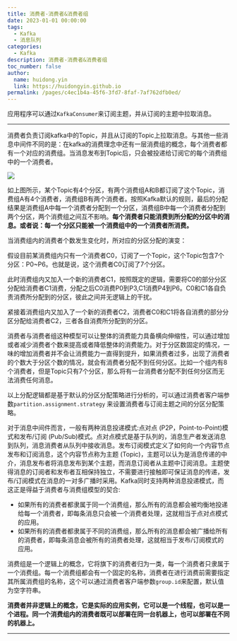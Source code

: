 ```yaml
---
title: 消费者-消费者&消费者组
date: 2023-01-01 00:00:00
tags:
  - Kafka
  - 消息队列
categories:
  - Kafka
description: 消费者-消费者&消费者组
toc_number: false
author:
  name: huidong.yin
  link: https://huidongyin.github.io
permalink: /pages/c4ec1b4a-45f6-3fd7-8faf-7af762dfb0ed/
---
```


应用程序可以通过`KafkaConsumer`来订阅主题，并从订阅的主题中拉取消息。

---

消费者负责订阅kafka中的Topic，并且从订阅的Topic上拉取消息。与其他一些消息中间件不同的是：在kafka的消费理念中还有一层消费组的概念，每个消费者都有一个对应的消费组。当消息发布到Topic后，只会被投递给订阅它的每个消费组中的一个消费者。

![](/images/kafka/消费者/01.png)

如上图所示，某个Topic有4个分区，有两个消费组A和B都订阅了这个Topic，消费组A有4个消费者，消费组B有两个消费者。按照Kafka默认的规则，最后的分配结果是消费组A中每一个消费者分配到一个分区，消费组B中每一个消费者分配到两个分区，两个消费组之间互不影响。**每个消费者只能消费到所分配的分区中的消息。或者说：每一个分区只能被一个消费组中的一个消费者所消费。**

当消费组内的消费者个数发生变化时，所对应的分区分配的演变：

假设目前某消费组内只有一个消费者C0，订阅了一个Topic，这个Topic包含7个分区：P0~P6。也就是说，这个消费者C0订阅了7个分区。

此时消费组内又加入一个新的消费者C1，按照既定的逻辑，需要将C0的部分分区分配给消费者C1消费，分配之后C0消费P0到P3,C1消费P4到P6。C0和C1各自负责消费所分配到的分区，彼此之间并无逻辑上的干扰。

紧接着消费组内又加入了一个新的消费者C2，消费者C0和C1将各自消费的部分分区分配给消费者C2，三者各自消费所分配到的分区。

消费者与消费者组这种模型可以让整体的消费能力具备横向伸缩性，可以通过增加或者减少消费者个数来提高或者降低整体的消费能力。对于分区数固定的情况，一味的增加消费者并不会让消费能力一直得到提升，如果消费者过多，出现了消费者的个数大于分区个数的情况，就会有消费者分配不到任何分区。比如一个组内有8个消费者，但是Topic只有7个分区，那么将有一台消费者分配不到任何分区而无法消费任何消息。

以上分配逻辑都是基于默认的分区分配策略进行分析的，可以通过消费者客户端参数`partition.assignment.strategy`
来设置消费者与订阅主题之间的分区分配策略。

对于消息中间件而言，一般有两种消息投递模式:点对点 (P2P，Point-to-Point)模式和发布/订阅 (Pub/Sub)模式。点对点模式是基于队列的，消息生产者发送消息到队列，消息消费者从队列中接收消息。发布订阅模式定义了如何向一个内容节点发布和订阅消息，这个内容节点称为主题 (Topic)，主题可以认为是消息传递的中介，消息发布者将消息发布到某个主题，而消息订阅者从主题中订阅消息。主题使得消息的订阅者和发布者互相保持独立，不需要进行接触即可保证消息的传递，发布/订阅模式在消息的一对多广播时采用。Kafka同时支持两种消息投递模式，而这正是得益于消费者与消费组模型的契合:

- 如果所有的消费者都隶属于同一个消费组，那么所有的消息都会被均衡地投递给每一个消费者，即每条消息只会被一个消费者处理，这就相当于点对点模式的应用。
- 如果所有的消费者都隶属于不同的消费组，那么所有的消息都会被广播给所有的消费者，即每条消息会被所有的消费者处理，这就相当于发布/订阅模式的应用。

消费组是一个逻辑上的概念，它将旗下的消费者归为一类，每一个消费者只隶属于一个消费组。每一个消费组都会有一个固定的名称，消费者在进行消费前需要指定其所属消费组的名称，这个可以通过消费者客户端参数`group.id`来配置，默认值为空字符串。

**消费者并非逻辑上的概念，它是实际的应用实例，它可以是一个线程，也可以是一个进程。同一个消费组内的消费者既可以部署在同一台机器上，也可以部署在不同的机器上。**

---
